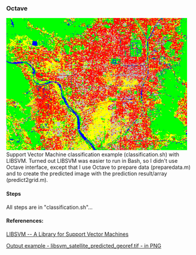 ### Octave
![output_example](output_example.png)Support Vector Machine classification example (classification.sh) with LIBSVM. Turned out LIBSVM was easier to run in Bash, so I didn't use Octave interface, except that I use Octave to prepare data (preparedata.m) and to create the predicted image with the prediction result/array (predict2grid.m).

#### Steps
All steps are in "classification.sh"...

#### Referenences:
[LIBSVM -- A Library for Support Vector Machines](https://www.csie.ntu.edu.tw/~cjlin/libsvm/)

[Output example - libsvm_satellite_predicted_georef.tif - in PNG](output_example.png)

